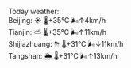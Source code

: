 Today weather:  
Beijing: ☀️   🌡️+35°C 🌬️↑4km/h  
Tianjin: ⛅️  🌡️+35°C 🌬️↑11km/h  
Shijiazhuang: ⛈   🌡️+31°C 🌬️↓11km/h  
Tangshan: 🌦   🌡️+31°C 🌬️↑13km/h  
